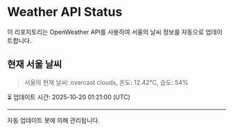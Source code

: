 
# Weather API Status

이 리포지토리는 OpenWeather API를 사용하여 서울의 날씨 정보를 자동으로 업데이트합니다.

## 현재 서울 날씨
> 서울의 현재 날씨: overcast clouds, 온도: 12.42°C, 습도: 54%

⏳ 업데이트 시간: 2025-10-20 01:21:00 (UTC)

---
자동 업데이트 봇에 의해 관리됩니다.
